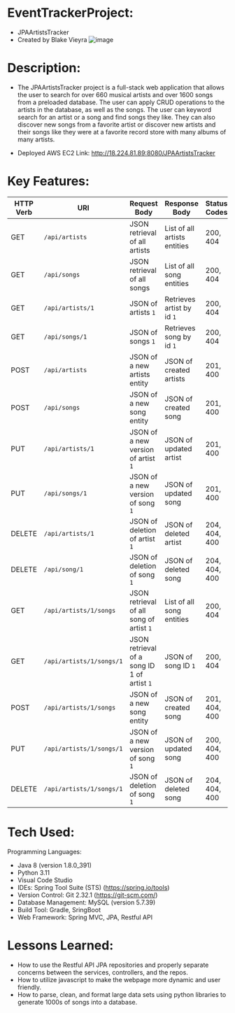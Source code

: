 # EventTrackerProject:

- JPAArtistsTracker
- Created by Blake Vieyra
![image](https://github.com/blakevieyra/EventTrackerProject/assets/88246090/cfcd1736-e778-46e9-912b-467498486eb0)

# Description:

- The JPAArtistsTracker project is a full-stack web application that allows the user to search for over 660 musical artists and over 1600 songs from a preloaded database. The user can apply CRUD operations to the artists in the database, as well as the songs. The user can keyword search for an artist or a song and find songs they like. They can also discover new songs from a favorite artist or discover new artists and their songs like they were at a favorite record store with many albums of many artists. 
  
- Deployed AWS EC2 Link: http://18.224.81.89:8080/JPAArtistsTracker

# Key Features:

| HTTP Verb | URI               | Request Body | Response Body | Status Codes |
|-----------|-------------------|--------------|---------------|---------|
| GET       | `/api/artists`      | JSON retrieval of all artists | List of all artists entities | 200, 404 |
| GET       | `/api/songs`      | JSON retrieval of all songs | List of all song entities | 200, 404 |
| GET       | `/api/artists/1`   |  JSON of artists `1` | Retrieves artist by id  `1`| 200, 404 |
| GET       | `/api/songs/1`   |  JSON of songs `1` | Retrieves song by id  `1`| 200, 404 |
| POST      | `/api/artists`      | JSON of a new artists entity  | JSON of created artists | 201, 400 |
| POST      | `/api/songs`      | JSON of a new song entity  | JSON of created song | 201, 400 |
| PUT       | `/api/artists/1`   | JSON of a new version of artist `1` | JSON of updated artist | 201, 400 |
| PUT       | `/api/songs/1`   | JSON of a new version of song `1` | JSON of updated song | 201, 400 |
| DELETE    | `/api/artists/1`   | JSON of deletion of artist `1` | JSON of deleted artist | 204, 404, 400 |  
| DELETE    | `/api/song/1`   | JSON of deletion of song `1` | JSON of deleted song | 204, 404, 400 |  
| GET       | `/api/artists/1/songs`      | JSON retrieval of all song of artist `1` | List of all song entities | 200, 404 |
| GET       | `/api/artists/1/songs/1`   | JSON retrieval of a song ID 1 of artist `1` | JSON of song ID `1` | 200, 404 |
| POST      | `/api/artists/1/songs`      | JSON of a new song entity  | JSON of created song | 201, 404, 400 | 
| PUT       | `/api/artists/1/songs/1`   | JSON of a new version of song `1` | JSON of updated song | 200, 404, 400 |              
| DELETE    | `/api/artists/1/songs/1`   | JSON of deletion of song `1` | JSON of deleted song | 204, 404, 400 |              

# Tech Used:

Programming Languages:
- Java 8 (version 1.8.0_391)
- Python 3.11
- Visual Code Studio
- IDEs: Spring Tool Suite (STS) (https://spring.io/tools)
- Version Control: Git 2.32.1 (https://git-scm.com/)
- Database Management: MySQL (version 5.7.39)
- Build Tool: Gradle, SringBoot
- Web Framework: Spring MVC, JPA, Restful API

# Lessons Learned:

- How to use the Restful API JPA repositories and properly separate concerns between the services, controllers, and the repos.
- How to utilize javascript to make the webpage more dynamic and user friendly.
- How to parse, clean, and format large data sets using python libraries to generate 1000s of songs into a database.

